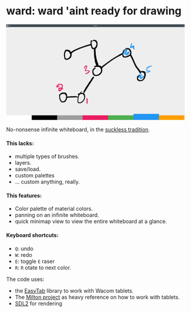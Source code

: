# ward: ward 'aint ready for drawing

<img src="https://github.com/bollu/ward/raw/master/static/ward-drawing.png" alt="alt text" width="whatever" height="256">



No-nonsense infinite whiteboard, in the [suckless tradition](https://suckless.org/).

#### This lacks:

- multiple types of brushes.
- layers.
- save/load.
- custom palettes
- ... custom anything, really.

#### This features:

- Color palette of material colors.
- panning on an infinite whiteboard.
- quick minimap view to view the entire whiteboard at a glance.

#### Keyboard shortcuts:

- `Q`: undo
- `W`: redo
- `E`: toggle `E` raser
- `R`: `R` otate to next color.

The code uses:

- the [EasyTab](https://github.com/ApoorvaJ/EasyTab) library to work with Wacom tablets.
- The [Milton project](https://github.com/serge-rgb/milton) as heavy reference on how to work with tablets.
- [SDL2](https://www.libsdl.org/) for rendering


